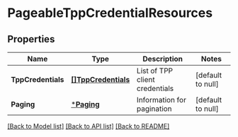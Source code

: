 # PageableTppCredentialResources

## Properties
Name | Type | Description | Notes
------------ | ------------- | ------------- | -------------
**TppCredentials** | [**[]TppCredentials**](TppCredentials.md) | List of TPP client credentials | [default to null]
**Paging** | [***Paging**](Paging.md) | Information for pagination | [default to null]

[[Back to Model list]](../README.md#documentation-for-models) [[Back to API list]](../README.md#documentation-for-api-endpoints) [[Back to README]](../README.md)


